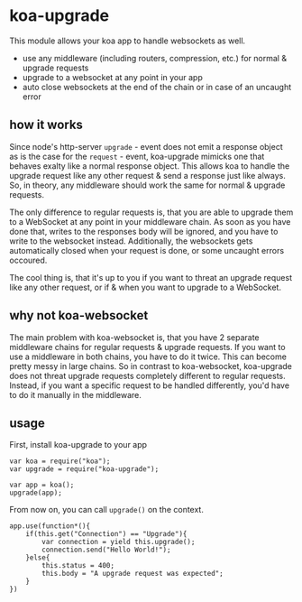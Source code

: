 koa-upgrade
===========

This module allows your koa app to handle websockets as well.

- use any middleware (including routers, compression, etc.) for normal & upgrade requests
- upgrade to a websocket at any point in your app
- auto close websockets at the end of the chain or in case of an uncaught error

how it works
------------
Since node's http-server `upgrade` - event does not emit a response object as is the case for the `request` - event, koa-upgrade mimicks one that behaves exalty like a normal response object. This allows koa to handle the upgrade request like any other request & send a response just like always. So, in theory, any middleware should work the same for normal & upgrade requests.

The only difference to regular requests is, that you are able to upgrade them to a WebSocket at any point in your middleware chain. As soon as you have done that, writes to the responses body will be ignored, and you have to write to the websocket instead. Additionally, the websockets gets automatically closed when your request is done, or some uncaught errors occoured.

The cool thing is, that it's up to you if you want to threat an upgrade request like any other request, or if & when you want to upgrade to a WebSocket.

why not koa-websocket
---------------------
The main problem with koa-websocket is, that you have 2 separate middleware chains for regular requests & upgrade requests.
If you want to use a middleware in both chains, you have to do it twice. This can become pretty messy in large chains.
So in contrast to koa-websocket, koa-upgrade does not threat upgrade requests completely different to regular requests. Instead, if you want a specific request to be handled differently, you'd have to do it manually in the middleware.

usage
-----

First, install koa-upgrade to your app

```
var koa = require("koa");
var upgrade = require("koa-upgrade");

var app = koa();
upgrade(app);
```

From now on, you can call `upgrade()` on the context.

```
app.use(function*(){
	if(this.get("Connection") == "Upgrade"){
		var connection = yield this.upgrade();
		connection.send("Hello World!");
	}else{
		this.status = 400;
		this.body = "A upgrade request was expected";
	}
})
```

